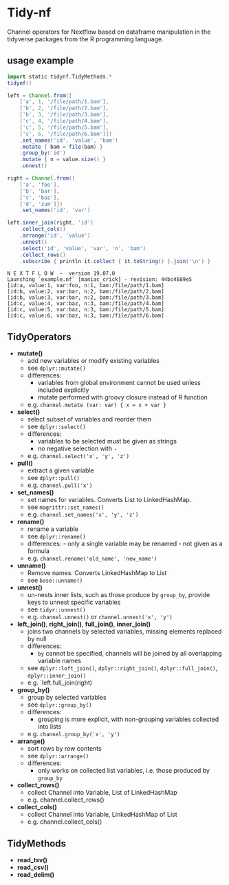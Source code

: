 # Tidy-nf
Channel operators for Nextflow based on dataframe manipulation in the
tidyverse packages from the R programming language.

## usage example
```groovy
import static tidynf.TidyMethods.*
tidynf()

left = Channel.from([
    ['a', 1, '/file/path/1.bam'],
    ['b', 2, '/file/path/2.bam'],
    ['b', 3, '/file/path/3.bam'],
    ['c', 4, '/file/path/4.bam'],
    ['c', 5, '/file/path/5.bam'],
    ['c', 6, '/file/path/6.bam']])
    .set_names('id', 'value', 'bam')
    .mutate { bam = file(bam) }
    .group_by('id')
    .mutate { n = value.size() }
    .unnest()

right = Channel.from([
    ['a', 'foo'],
    ['b', 'bar'],
    ['c', 'baz'],
    ['d', 'zum']])
    .set_names('id', 'var')

left.inner_join(right, 'id')
    .collect_cols()
    .arrange('id', 'value')
    .unnest()
    .select('id', 'value', 'var', 'n', 'bam')
    .collect_rows()
    .subscribe { println it.collect { it.toString() }.join('\n') }
```

```console
N E X T F L O W  ~  version 19.07.0
Launching `example.nf` [maniac_crick] - revision: 44bc4689e5
[id:a, value:1, var:foo, n:1, bam:/file/path/1.bam]
[id:b, value:2, var:bar, n:2, bam:/file/path/2.bam]
[id:b, value:3, var:bar, n:2, bam:/file/path/3.bam]
[id:c, value:4, var:baz, n:3, bam:/file/path/4.bam]
[id:c, value:5, var:baz, n:3, bam:/file/path/5.bam]
[id:c, value:6, var:baz, n:3, bam:/file/path/6.bam]
```

## TidyOperators
* **mutate()**
    * add new variables or modify existing variables
    * see `dplyr::mutate()`
    * differences:
        - variables from global environment cannot be used unless included explicitly
        - mutate performed with groovy closure instead of R function
    * e.g. `channel.mutate (var: var) { x = x + var }`
* **select()**
    * select subset of variables and reorder them
    * see `dplyr::select()`
    * differences:
        - variables to be selected must be given as strings
        - no negative selection with `-`
    * e.g. `channel.select('x', 'y', 'z')`
* **pull()**
    * extract a given variable
    * see `dplyr::pull()`
    * e.g. `channel.pull('x')`
* **set_names()**
    * set names for variables. Converts List to LinkedHashMap.
    * see `magrittr::set_names()`
    * e.g. `channel.set_names('x', 'y', 'z')`
* **rename()**
    * rename a variable
    * see `dplyr::rename()`
    * differences:
            - only a single variable may be renamed
            - not given as a formula
    * e.g. `channel.rename('old_name', 'new_name')`
* **unname()**
    * Remove names. Converts LinkedHashMap to List
    * see `base::unname()`
* **unnest()**
    * un-nests inner lists, such as those produce by `group_by`,
     provide keys to unnest specific variables
    * see `tidyr::unnest()`
    * e.g. `channel.unnest()` or `channel.unnest('x', 'y')`
* **left_join()**, **right_join()**, **full_join()**, **inner_join()**
    * joins two channels by selected variables, missing elements replaced by null
    * differences:
        - `by` cannot be specified, channels will be joined by all overlapping variable names
    * see `dplyr::left_join()`, `dplyr::right_join()`, `dplyr::full_join()`, `dplyr::inner_join()`
    * e.g. `left.full_join(right)
* **group_by()**
    * group by selected variables
    * see `dplyr::group_by()`
    * differences:
        - grouping is more explicit, with non-grouping variables collected into lists
    * e.g. `channel.group_by('x', 'y')`
* **arrange()**
    * sort rows by row contents
    * see `dplyr::arrange()`
    * differences:
        - only works on collected list variables, i.e. those produced by `group_by`
* **collect_rows()**
    * collect Channel into Variable, List of LinkedHashMap
    * e.g. channel.collect_rows()
* **collect_cols()**
    * collect Channel into Variable, LinkedHashMap of List
    * e.g. channel.collect_cols()
    
## TidyMethods
* **read_tsv()**
* **read_csv()**
* **read_delim()**
